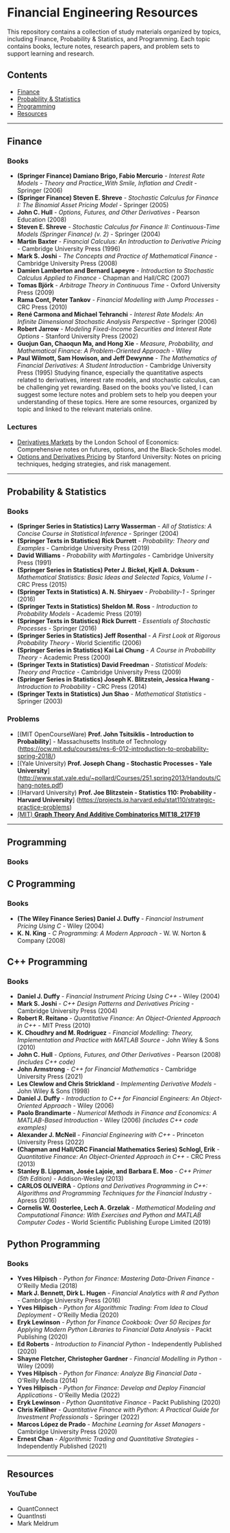 # Financial Engineering Resources

This repository contains a collection of study materials organized by topics, including Finance, Probability & Statistics, and Programming. Each topic contains books, lecture notes, research papers, and problem sets to support learning and research.

## Contents

- [Finance](#finance)
- [Probability & Statistics](#probability--statistics)
- [Programming](#programming)
- [Resources](#projects)

---

## Finance

### Books
- **(Springer Finance) Damiano Brigo, Fabio Mercurio** - *Interest Rate Models - Theory and Practice_With Smile, Inflation and Credit* - Springer (2006)
- **(Springer Finance) Steven E. Shreve** - *Stochastic Calculus for Finance I: The Binomial Asset Pricing Model* - Springer (2005)
- **John C. Hull** - *Options, Futures, and Other Derivatives* - Pearson Education (2008)
- **Steven E. Shreve** - *Stochastic Calculus for Finance II: Continuous-Time Models (Springer Finance) (v. 2)* - Springer (2004)
- **Martin Baxter** - *Financial Calculus: An Introduction to Derivative Pricing* - Cambridge University Press (1996)
- **Mark S. Joshi** - *The Concepts and Practice of Mathematical Finance* - Cambridge University Press (2008)
- **Damien Lamberton and Bernard Lapeyre** - *Introduction to Stochastic Calculus Applied to Finance* -  Chapman and Hall/CRC (2007)
- **Tomas Björk** - *Arbitrage Theory in Continuous Time* - Oxford University Press (2009)
- **Rama Cont, Peter Tankov** - *Financial Modelling with Jump Processes* - CRC Press (2010)
- **René Carmona and Michael Tehranchi** - *Interest Rate Models: An Infinite Dimensional Stochastic Analysis Perspective* - Springer (2006)
- **Robert Jarrow** - *Modeling Fixed-Income Securities and Interest Rate Options* - Stanford University Press (2002)
- **Guojun Gan, Chaoqun Ma, and Hong Xie** - *Measure, Probability, and Mathematical Finance: A Problem-Oriented Approach* - Wiley
- **Paul Wilmott, Sam Howison, and Jeff Dewynne** - *The Mathematics of Financial Derivatives: A Student Introduction* - Cambridge University Press (1995)
Studying finance, especially the quantitative aspects related to derivatives, interest rate models, and stochastic calculus, can be challenging yet rewarding. Based on the books you’ve listed, I can suggest some lecture notes and problem sets to help you deepen your understanding of these topics. Here are some resources, organized by topic and linked to the relevant materials online.

### Lectures
- [Derivatives Markets](https://www.lse.ac.uk/resources/calendar2013-2014/courseGuides/FM/2013_FM320.htm) by the London School of Economics: Comprehensive notes on futures, options, and the Black-Scholes model.
- [Options and Derivatives Pricing](https://web.stanford.edu/class/msande348/3480/Assets/Lecture10.pdf) by Stanford University: Notes on pricing techniques, hedging strategies, and risk management.

---

## Probability & Statistics

### Books
- **(Springer Series in Statistics) Larry Wasserman** - *All of Statistics: A Concise Course in Statistical Inference* - Springer (2004)
- **(Springer Texts in Statistics) Rick Durrett** - *Probability: Theory and Examples* - Cambridge University Press (2019)
- **David Williams** - *Probability with Martingales* - Cambridge University Press (1991)
- **(Springer Series in Statistics) Peter J. Bickel, Kjell A. Doksum** - *Mathematical Statistics: Basic Ideas and Selected Topics, Volume I* - CRC Press (2015)
- **(Springer Texts in Statistics) A. N. Shiryaev** - *Probability-1* - Springer (2016)
- **(Springer Texts in Statistics) Sheldon M. Ross** - *Introduction to Probability Models* - Academic Press (2019)
- **(Springer Texts in Statistics) Rick Durrett** - *Essentials of Stochastic Processes* - Springer (2016)
- **(Springer Series in Statistics) Jeff Rosenthal** - *A First Look at Rigorous Probability Theory* - World Scientific (2006)
- **(Springer Series in Statistics) Kai Lai Chung** - *A Course in Probability Theory* - Academic Press (2000)
- **(Springer Texts in Statistics) David Freedman** - *Statistical Models: Theory and Practice* - Cambridge University Press (2009)
- **(Springer Series in Statistics) Joseph K. Blitzstein, Jessica Hwang** - *Introduction to Probability* - CRC Press (2014)
- **(Springer Texts in Statistics) Jun Shao** - *Mathematical Statistics* - Springer (2003)

### Problems
- [(MIT OpenCourseWare) **Prof. John Tsitsiklis - Introduction to Probability**] - Massachusetts Institute of Technology (https://ocw.mit.edu/courses/res-6-012-introduction-to-probability-spring-2018/)
- [(Yale University) **Prof. Joseph Chang - Stochastic Processes - Yale University**] (http://www.stat.yale.edu/~pollard/Courses/251.spring2013/Handouts/Chang-notes.pdf)
- [(Harvard University) **Prof. Joe Blitzstein - Statistics 110: Probability - Harvard University**] (https://projects.iq.harvard.edu/stat110/strategic-practice-problems)
- [(MIT) **Graph Theory And Additive Combinatorics MIT18_217F19**](https://ocw.mit.edu/courses/18-225-graph-theory-and-additive-combinatorics-fall-2023/pages/problem-sets/)

---

## Programming

### Books

## C Programming

### Books
- **(The Wiley Finance Series) Daniel J. Duffy** - *Financial Instrument Pricing Using C* - Wiley (2004)
- **K. N. King** - *C Programming: A Modern Approach* - W. W. Norton & Company (2008)
## C++ Programming

### Books
- **Daniel J. Duffy** - *Financial Instrument Pricing Using C++* - Wiley (2004)
- **Mark S. Joshi** - *C++ Design Patterns and Derivatives Pricing* - Cambridge University Press (2004)
- **Robert R. Reitano** - *Quantitative Finance: An Object-Oriented Approach in C++* - MIT Press (2010)
- **K. Choudhry and M. Rodriguez** - *Financial Modelling: Theory, Implementation and Practice with MATLAB Source* - John Wiley & Sons (2010)
- **John C. Hull** - *Options, Futures, and Other Derivatives* - Pearson (2008) *(includes C++ code)*
- **John Armstrong** - *C++ for Financial Mathematics* - Cambridge University Press (2021)
- **Les Clewlow and Chris Strickland** - *Implementing Derivative Models* - John Wiley & Sons (1998)
- **Daniel J. Duffy** - *Introduction to C++ for Financial Engineers: An Object-Oriented Approach* - Wiley (2006)
- **Paolo Brandimarte** - *Numerical Methods in Finance and Economics: A MATLAB-Based Introduction* - Wiley (2006) *(includes C++ code examples)*
- **Alexander J. McNeil** - *Financial Engineering with C++* - Princeton University Press (2022)
- **(Chapman and Hall/CRC Financial Mathematics Series) Schlogl, Erik** - *Quantitative Finance: An Object-Oriented Approach in C++* - CRC Press (2013)
- **Stanley B. Lippman, Josée Lajoie, and Barbara E. Moo** - *C++ Primer (5th Edition)* - Addison-Wesley (2013)
- **CARLOS OLIVEIRA** - *Options and Derivatives Programming in C++: Algorithms and Programming Techniques for the Financial Industry* - Apress (2016)
- **Cornelis W. Oosterlee, Lech A. Grzelak** - *Mathematical Modeling and Computational Finance: With Exercises and Python and MATLAB Computer Codes* - World Scientific Publishing Europe Limited (2019)

## Python Programming

### Books

- **Yves Hilpisch** - *Python for Finance: Mastering Data-Driven Finance* - O'Reilly Media (2018)
- **Mark J. Bennett, Dirk L. Hugen** - *Financial Analytics with R and Python* - Cambridge University Press (2016)
- **Yves Hilpisch** - *Python for Algorithmic Trading: From Idea to Cloud Deployment* - O'Reilly Media (2020)
- **Eryk Lewinson** - *Python for Finance Cookbook: Over 50 Recipes for Applying Modern Python Libraries to Financial Data Analysis* - Packt Publishing (2020)
- **Ed Roberts** - *Introduction to Financial Python* - Independently Published (2020)
- **Shayne Fletcher, Christopher Gardner** - *Financial Modelling in Python* - Wiley (2009)
- **Yves Hilpisch** - *Python for Finance: Analyze Big Financial Data* - O'Reilly Media (2014)
- **Yves Hilpisch** - *Python for Finance: Develop and Deploy Financial Applications* - O'Reilly Media (2022)
- **Eryk Lewinson** - *Python Quantitative Finance* - Packt Publishing (2020)
- **Chris Kelliher** - *Quantitative Finance with Python: A Practical Guide for Investment Professionals* - Springer (2022)
- **Marcos López de Prado** - *Machine Learning for Asset Managers* - Cambridge University Press (2020)
- **Ernest Chan** - *Algorithmic Trading and Quantitative Strategies* - Independently Published (2021)

---

## Resources

### YouTube

- QuantConnect
- QuantInsti
- Mark Meldrum

